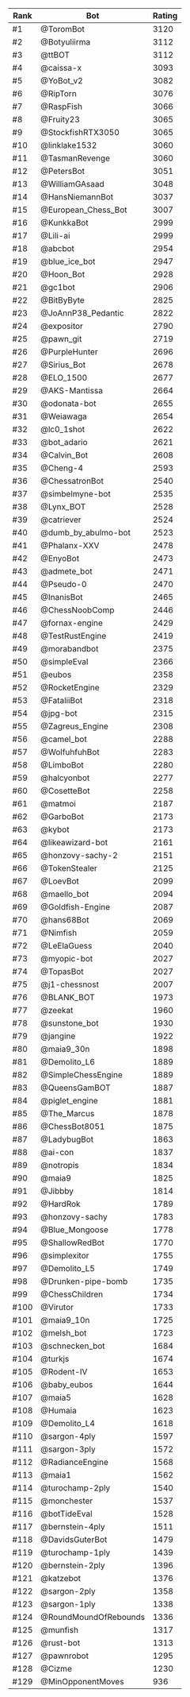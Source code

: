 Rank|Bot|Rating
---|---|---
#1|@ToromBot|3120
#2|@Botyuliirma|3112
#3|@ttBOT|3112
#4|@caissa-x|3093
#5|@YoBot_v2|3082
#6|@RipTorn|3076
#7|@RaspFish|3066
#8|@Fruity23|3065
#9|@StockfishRTX3050|3065
#10|@linklake1532|3060
#11|@TasmanRevenge|3060
#12|@PetersBot|3051
#13|@WilliamGAsaad|3048
#14|@HansNiemannBot|3037
#15|@European_Chess_Bot|3007
#16|@KunkkaBot|2999
#17|@Lili-ai|2999
#18|@abcbot|2954
#19|@blue_ice_bot|2947
#20|@Hoon_Bot|2928
#21|@gc1bot|2906
#22|@BitByByte|2825
#23|@JoAnnP38_Pedantic|2822
#24|@expositor|2790
#25|@pawn_git|2719
#26|@PurpleHunter|2696
#27|@Sirius_Bot|2678
#28|@ELO_1500|2677
#29|@AKS-Mantissa|2664
#30|@odonata-bot|2655
#31|@Weiawaga|2654
#32|@lc0_1shot|2622
#33|@bot_adario|2621
#34|@Calvin_Bot|2608
#35|@Cheng-4|2593
#36|@ChessatronBot|2540
#37|@simbelmyne-bot|2535
#38|@Lynx_BOT|2528
#39|@catriever|2524
#40|@dumb_by_abulmo-bot|2523
#41|@Phalanx-XXV|2478
#42|@EnyoBot|2473
#43|@admete_bot|2471
#44|@Pseudo-0|2470
#45|@InanisBot|2465
#46|@ChessNoobComp|2446
#47|@fornax-engine|2429
#48|@TestRustEngine|2419
#49|@morabandbot|2375
#50|@simpleEval|2366
#51|@eubos|2358
#52|@RocketEngine|2329
#53|@FataliiBot|2318
#54|@jpg-bot|2315
#55|@Zagreus_Engine|2308
#56|@camel_bot|2288
#57|@WolfuhfuhBot|2283
#58|@LimboBot|2280
#59|@halcyonbot|2277
#60|@CosetteBot|2258
#61|@matmoi|2187
#62|@GarboBot|2173
#63|@kybot|2173
#64|@likeawizard-bot|2161
#65|@honzovy-sachy-2|2151
#66|@TokenStealer|2125
#67|@LoevBot|2099
#68|@maello_bot|2094
#69|@Goldfish-Engine|2087
#70|@hans68Bot|2069
#71|@Nimfish|2059
#72|@LeElaGuess|2040
#73|@myopic-bot|2027
#74|@TopasBot|2027
#75|@j1-chessnost|2007
#76|@BLANK_BOT|1973
#77|@zeekat|1960
#78|@sunstone_bot|1930
#79|@jangine|1922
#80|@maia9_30n|1898
#81|@Demolito_L6|1889
#82|@SimpleChessEngine|1889
#83|@QueensGamBOT|1887
#84|@piglet_engine|1881
#85|@The_Marcus|1878
#86|@ChessBot8051|1875
#87|@LadybugBot|1863
#88|@ai-con|1837
#89|@notropis|1834
#90|@maia9|1825
#91|@Jibbby|1814
#92|@HardRok|1789
#93|@honzovy-sachy|1783
#94|@Blue_Mongoose|1778
#95|@ShallowRedBot|1770
#96|@simplexitor|1755
#97|@Demolito_L5|1749
#98|@Drunken-pipe-bomb|1735
#99|@ChessChildren|1734
#100|@Virutor|1733
#101|@maia9_10n|1725
#102|@melsh_bot|1723
#103|@schnecken_bot|1684
#104|@turkjs|1674
#105|@Rodent-IV|1653
#106|@baby_eubos|1644
#107|@maia5|1628
#108|@Humaia|1623
#109|@Demolito_L4|1618
#110|@sargon-4ply|1597
#111|@sargon-3ply|1572
#112|@RadianceEngine|1568
#113|@maia1|1562
#114|@turochamp-2ply|1540
#115|@monchester|1537
#116|@botTideEval|1528
#117|@bernstein-4ply|1511
#118|@DavidsGuterBot|1479
#119|@turochamp-1ply|1439
#120|@bernstein-2ply|1396
#121|@katzebot|1376
#122|@sargon-2ply|1358
#123|@sargon-1ply|1338
#124|@RoundMoundOfRebounds|1336
#125|@munfish|1317
#126|@rust-bot|1313
#127|@pawnrobot|1295
#128|@Cizme|1230
#129|@MinOpponentMoves|936

